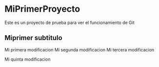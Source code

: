 # MiPrimerProyecto
Este es un proyecto de prueba para ver el funcionamiento de Git

## Miprimer subtitulo
Mi primera modificacion
Mi segunda modificacion
Mi tercera modificacion

Mi quinta modificacion

